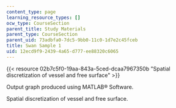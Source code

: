 ```yaml
---
content_type: page
learning_resource_types: []
ocw_type: CourseSection
parent_title: Study Materials
parent_type: CourseSection
parent_uid: 73adbfa0-7dc5-9bb0-11c0-1d7e2c45fceb
title: Swan Sample 1
uid: 12ecd9f9-2439-4a65-d777-ee88320c6065
---
```


{{< resource 02b7c5f0-19aa-843a-5ced-dcaa7967350b "Spatial discretization of vessel and free surface" >}}

Output graph produced using MATLAB® Software.

Spatial discretization of vessel and free surface.
